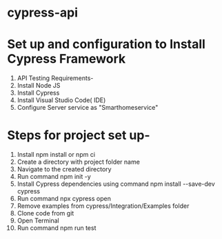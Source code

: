 # cypress-api
# Set up and configuration to Install Cypress Framework

1. API Testing Requirements-
2. Install Node JS
3. Install Cypress
4. Install Visual Studio Code( IDE)
5. Configure Server service as "Smarthomeservice"

# Steps for project set up-

1. Install  npm install or npm ci
2. Create a directory with project folder name
3. Navigate to the created directory
4. Run command npm init -y
5. Install Cypress dependencies using command npm install --save-dev cypress
6. Run command npx cypress open
7. Remove examples from cypress/Integration/Examples folder
8. Clone code from git
9. Open Terminal
10. Run command npm run test
